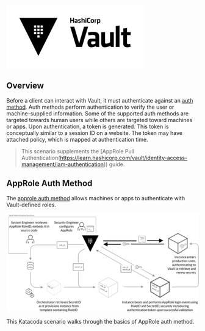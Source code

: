 ![Vault logo](./assets/Vault_Icon_FullColor.png)

## Overview

Before a client can interact with Vault, it must authenticate against an [auth method](https://www.vaultproject.io/docs/auth/index.html). Auth methods perform authentication to verify the user or machine-supplied information. Some of the supported auth methods are targeted towards human users while others are targeted toward machines or apps. Upon authentication, a token is generated. This token is conceptually similar to a session ID on a website. The token may have attached policy, which is mapped at authentication time.

> This scenario supplements the [AppRole Pull Authentication(https://learn.hashicorp.com/vault/identity-access-management/iam-authentication)) guide.

## AppRole Auth Method

The [approle auth method](https://www.vaultproject.io/docs/auth/approle.html) allows machines or apps to authenticate with Vault-defined roles.

![](./assets/7-approle.png)

This Katacoda scenario walks through the basics of AppRole auth method.
